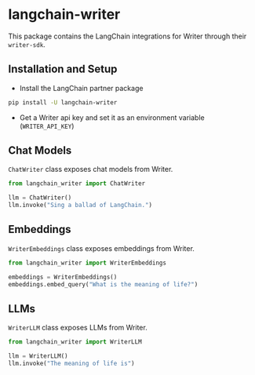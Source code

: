 # langchain-writer

This package contains the LangChain integrations for Writer through their `writer-sdk`.

## Installation and Setup

- Install the LangChain partner package
```bash
pip install -U langchain-writer
```

- Get a Writer api key and set it as an environment variable (`WRITER_API_KEY`)

## Chat Models

`ChatWriter` class exposes chat models from Writer.

```python
from langchain_writer import ChatWriter

llm = ChatWriter()
llm.invoke("Sing a ballad of LangChain.")
```

## Embeddings

`WriterEmbeddings` class exposes embeddings from Writer.

```python
from langchain_writer import WriterEmbeddings

embeddings = WriterEmbeddings()
embeddings.embed_query("What is the meaning of life?")
```

## LLMs
`WriterLLM` class exposes LLMs from Writer.

```python
from langchain_writer import WriterLLM

llm = WriterLLM()
llm.invoke("The meaning of life is")
```